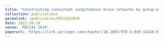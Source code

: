 ```yaml
---
title: "Constructing consistent longitudinal brain networks by group-wise graph learning"
collection: publications
permalink: /publication/MICCAI2019
date: 2021-10-10
venue: 'MICCAI 2019'
paperurl: 'https://link.springer.com/chapter/10.1007/978-3-030-32248-9_73'
---
```

